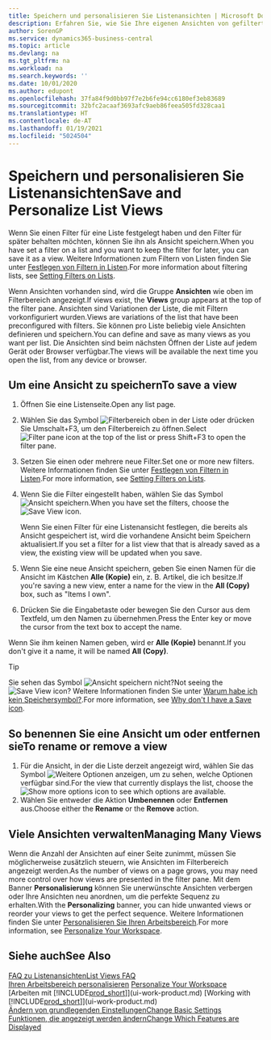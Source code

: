 ```yaml
---
title: Speichern und personalisieren Sie Listenansichten | Microsoft Docs
description: Erfahren Sie, wie Sie Ihre eigenen Ansichten von gefilterten Listen erstellen.
author: SorenGP
ms.service: dynamics365-business-central
ms.topic: article
ms.devlang: na
ms.tgt_pltfrm: na
ms.workload: na
ms.search.keywords: ''
ms.date: 10/01/2020
ms.author: edupont
ms.openlocfilehash: 37fa84f9d0bb97f7e2b6fe94cc6180ef3eb83689
ms.sourcegitcommit: 32bfc2acaaf3693afc9aeb86feea505fd328caa1
ms.translationtype: HT
ms.contentlocale: de-AT
ms.lasthandoff: 01/19/2021
ms.locfileid: "5024504"
---
```

# <a name="save-and-personalize-list-views"></a><span data-ttu-id="4d95f-103">Speichern und personalisieren Sie Listenansichten</span><span class="sxs-lookup"><span data-stu-id="4d95f-103">Save and Personalize List Views</span></span>
<span data-ttu-id="4d95f-104">Wenn Sie einen Filter für eine Liste festgelegt haben und den Filter für später behalten möchten, können Sie ihn als Ansicht speichern.</span><span class="sxs-lookup"><span data-stu-id="4d95f-104">When you have set a filter on a list and you want to keep the filter for later, you can save it as a view.</span></span> <span data-ttu-id="4d95f-105">Weitere Informationen zum Filtern von Listen finden Sie unter [Festlegen von Filtern in Listen](ui-enter-criteria-filters.md#setting-filters-on-lists).</span><span class="sxs-lookup"><span data-stu-id="4d95f-105">For more information about filtering lists, see [Setting Filters on Lists](ui-enter-criteria-filters.md#setting-filters-on-lists).</span></span>

<span data-ttu-id="4d95f-106">Wenn Ansichten vorhanden sind, wird die Gruppe **Ansichten** wie oben im Filterbereich angezeigt.</span><span class="sxs-lookup"><span data-stu-id="4d95f-106">If views exist, the **Views** group appears at the top of the filter pane.</span></span> <span data-ttu-id="4d95f-107">Ansichten sind Variationen der Liste, die mit Filtern vorkonfiguriert wurden.</span><span class="sxs-lookup"><span data-stu-id="4d95f-107">Views are variations of the list that have been preconfigured with filters.</span></span> <span data-ttu-id="4d95f-108">Sie können pro Liste beliebig viele Ansichten definieren und speichern.</span><span class="sxs-lookup"><span data-stu-id="4d95f-108">You can define and save as many views as you want per list.</span></span> <span data-ttu-id="4d95f-109">Die Ansichten sind beim nächsten Öffnen der Liste auf jedem Gerät oder Browser verfügbar.</span><span class="sxs-lookup"><span data-stu-id="4d95f-109">The views will be available the next time you open the list, from any device or browser.</span></span>

## <a name="to-save-a-view"></a><span data-ttu-id="4d95f-110">Um eine Ansicht zu speichern</span><span class="sxs-lookup"><span data-stu-id="4d95f-110">To save a view</span></span>
1. <span data-ttu-id="4d95f-111">Öffnen Sie eine Listenseite.</span><span class="sxs-lookup"><span data-stu-id="4d95f-111">Open any list page.</span></span>
2. <span data-ttu-id="4d95f-112">Wählen Sie das Symbol ![Filterbereich](media/open-filter-pane-icon.png "Filterbereichssymbol") oben in der Liste oder drücken Sie Umschalt+F3, um den Filterbereich zu öffnen.</span><span class="sxs-lookup"><span data-stu-id="4d95f-112">Select ![Filter pane icon](media/open-filter-pane-icon.png "Filter pane icon") at the top of the list or press Shift+F3 to open the filter pane.</span></span>
3. <span data-ttu-id="4d95f-113">Setzen Sie einen oder mehrere neue Filter.</span><span class="sxs-lookup"><span data-stu-id="4d95f-113">Set one or more new filters.</span></span> <span data-ttu-id="4d95f-114">Weitere Informationen finden Sie unter [Festlegen von Filtern in Listen](ui-enter-criteria-filters.md#setting-filters-on-lists).</span><span class="sxs-lookup"><span data-stu-id="4d95f-114">For more information, see [Setting Filters on Lists](ui-enter-criteria-filters.md#setting-filters-on-lists).</span></span>
4. <span data-ttu-id="4d95f-115">Wenn Sie die Filter eingestellt haben, wählen Sie das Symbol ![Ansicht speichern](media/save_view_icon.png "Ansicht speichern").</span><span class="sxs-lookup"><span data-stu-id="4d95f-115">When you have set the filters, choose the ![Save View](media/save_view_icon.png "Save View") icon.</span></span>

    <span data-ttu-id="4d95f-116">Wenn Sie einen Filter für eine Listenansicht festlegen, die bereits als Ansicht gespeichert ist, wird die vorhandene Ansicht beim Speichern aktualisiert.</span><span class="sxs-lookup"><span data-stu-id="4d95f-116">If you set a filter for a list view that that is already saved as a view, the existing view will be updated when you save.</span></span>
5. <span data-ttu-id="4d95f-117">Wenn Sie eine neue Ansicht speichern, geben Sie einen Namen für die Ansicht im Kästchen **Alle (Kopie)** ein, z. B. Artikel, die ich besitze.</span><span class="sxs-lookup"><span data-stu-id="4d95f-117">If you're saving a new view, enter a name for the view in the **All (Copy)** box, such as "Items I own".</span></span>
6. <span data-ttu-id="4d95f-118">Drücken Sie die Eingabetaste oder bewegen Sie den Cursor aus dem Textfeld, um den Namen zu übernehmen.</span><span class="sxs-lookup"><span data-stu-id="4d95f-118">Press the Enter key or move the cursor from the text box to accept the name.</span></span>

<span data-ttu-id="4d95f-119">Wenn Sie ihm keinen Namen geben, wird er **Alle (Kopie)** benannt.</span><span class="sxs-lookup"><span data-stu-id="4d95f-119">If you don't give it a name, it will be named **All (Copy)**.</span></span>

> [!TIP]
> <span data-ttu-id="4d95f-120">Sie sehen das Symbol ![Ansicht speichern](media/save_view_icon.png "Ansicht speichern") nicht?</span><span class="sxs-lookup"><span data-stu-id="4d95f-120">Not seeing the ![Save View](media/save_view_icon.png "Save View") icon?</span></span> <span data-ttu-id="4d95f-121">Weitere Informationen finden Sie unter [Warum habe ich kein Speichersymbol?](ui-views-faq.md#save).</span><span class="sxs-lookup"><span data-stu-id="4d95f-121">For more information, see [Why don't I have a Save icon](ui-views-faq.md#save).</span></span>

## <a name="to-rename-or-remove-a-view"></a><span data-ttu-id="4d95f-122">So benennen Sie eine Ansicht um oder entfernen sie</span><span class="sxs-lookup"><span data-stu-id="4d95f-122">To rename or remove a view</span></span>
1. <span data-ttu-id="4d95f-123">Für die Ansicht, in der die Liste derzeit angezeigt wird, wählen Sie das Symbol ![Weitere Optionen anzeigen](media/show-more-options-icon.png "Weitere Optionen anzeigen"), um zu sehen, welche Optionen verfügbar sind.</span><span class="sxs-lookup"><span data-stu-id="4d95f-123">For the view that currently displays the list, choose the ![Show more options](media/show-more-options-icon.png "Show more options") icon to see which options are available.</span></span>
2. <span data-ttu-id="4d95f-124">Wählen Sie entweder die Aktion **Umbenennen** oder **Entfernen** aus.</span><span class="sxs-lookup"><span data-stu-id="4d95f-124">Choose either the **Rename** or the **Remove** action.</span></span>

## <a name="managing-many-views"></a><span data-ttu-id="4d95f-125">Viele Ansichten verwalten</span><span class="sxs-lookup"><span data-stu-id="4d95f-125">Managing Many Views</span></span>
<span data-ttu-id="4d95f-126">Wenn die Anzahl der Ansichten auf einer Seite zunimmt, müssen Sie möglicherweise zusätzlich steuern, wie Ansichten im Filterbereich angezeigt werden.</span><span class="sxs-lookup"><span data-stu-id="4d95f-126">As the number of views on a page grows, you may need more control over how views are presented in the filter pane.</span></span> <span data-ttu-id="4d95f-127">Mit dem Banner **Personalisierung** können Sie unerwünschte Ansichten verbergen oder Ihre Ansichten neu anordnen, um die perfekte Sequenz zu erhalten.</span><span class="sxs-lookup"><span data-stu-id="4d95f-127">With the **Personalizing** banner, you can hide unwanted views or reorder your views to get the perfect sequence.</span></span> <span data-ttu-id="4d95f-128">Weitere Informationen finden Sie unter [Personalisieren Sie Ihren Arbeitsbereich](ui-personalization-user.md).</span><span class="sxs-lookup"><span data-stu-id="4d95f-128">For more information, see [Personalize Your Workspace](ui-personalization-user.md).</span></span>

## <a name="see-also"></a><span data-ttu-id="4d95f-129">Siehe auch</span><span class="sxs-lookup"><span data-stu-id="4d95f-129">See Also</span></span>
[<span data-ttu-id="4d95f-130">FAQ zu Listenansichten</span><span class="sxs-lookup"><span data-stu-id="4d95f-130">List Views FAQ</span></span>](ui-views-faq.md)  
<span data-ttu-id="4d95f-131">[Ihren Arbeitsbereich personalisieren](ui-personalization-user.md)  </span><span class="sxs-lookup"><span data-stu-id="4d95f-131">[Personalize Your Workspace](ui-personalization-user.md)  </span></span>  
<span data-ttu-id="4d95f-132">[Arbeiten mit [!INCLUDE[prod_short](includes/prod_short.md)]](ui-work-product.md)  </span><span class="sxs-lookup"><span data-stu-id="4d95f-132">[Working with [!INCLUDE[prod_short](includes/prod_short.md)]](ui-work-product.md)  </span></span>  
[<span data-ttu-id="4d95f-133">Ändern von grundlegenden Einstellungen</span><span class="sxs-lookup"><span data-stu-id="4d95f-133">Change Basic Settings</span></span>](ui-change-basic-settings.md)  
[<span data-ttu-id="4d95f-134">Funktionen, die angezeigt werden ändern</span><span class="sxs-lookup"><span data-stu-id="4d95f-134">Change Which Features are Displayed</span></span>](ui-experiences.md)  
